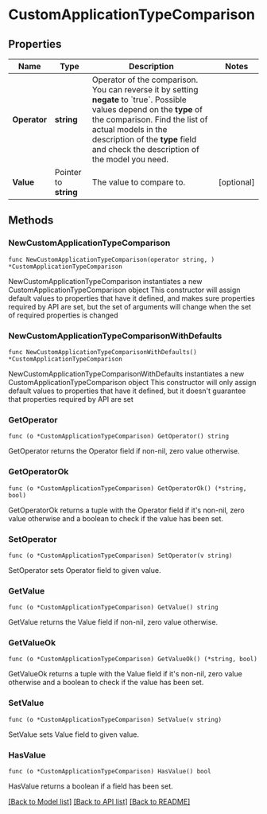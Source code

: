 # CustomApplicationTypeComparison

## Properties

Name | Type | Description | Notes
------------ | ------------- | ------------- | -------------
**Operator** | **string** | Operator of the comparison. You can reverse it by setting **negate** to &#x60;true&#x60;.   Possible values depend on the **type** of the comparison. Find the list of actual models in the description of the **type** field and check the description of the model you need. | 
**Value** | Pointer to **string** | The value to compare to. | [optional] 

## Methods

### NewCustomApplicationTypeComparison

`func NewCustomApplicationTypeComparison(operator string, ) *CustomApplicationTypeComparison`

NewCustomApplicationTypeComparison instantiates a new CustomApplicationTypeComparison object
This constructor will assign default values to properties that have it defined,
and makes sure properties required by API are set, but the set of arguments
will change when the set of required properties is changed

### NewCustomApplicationTypeComparisonWithDefaults

`func NewCustomApplicationTypeComparisonWithDefaults() *CustomApplicationTypeComparison`

NewCustomApplicationTypeComparisonWithDefaults instantiates a new CustomApplicationTypeComparison object
This constructor will only assign default values to properties that have it defined,
but it doesn't guarantee that properties required by API are set

### GetOperator

`func (o *CustomApplicationTypeComparison) GetOperator() string`

GetOperator returns the Operator field if non-nil, zero value otherwise.

### GetOperatorOk

`func (o *CustomApplicationTypeComparison) GetOperatorOk() (*string, bool)`

GetOperatorOk returns a tuple with the Operator field if it's non-nil, zero value otherwise
and a boolean to check if the value has been set.

### SetOperator

`func (o *CustomApplicationTypeComparison) SetOperator(v string)`

SetOperator sets Operator field to given value.


### GetValue

`func (o *CustomApplicationTypeComparison) GetValue() string`

GetValue returns the Value field if non-nil, zero value otherwise.

### GetValueOk

`func (o *CustomApplicationTypeComparison) GetValueOk() (*string, bool)`

GetValueOk returns a tuple with the Value field if it's non-nil, zero value otherwise
and a boolean to check if the value has been set.

### SetValue

`func (o *CustomApplicationTypeComparison) SetValue(v string)`

SetValue sets Value field to given value.

### HasValue

`func (o *CustomApplicationTypeComparison) HasValue() bool`

HasValue returns a boolean if a field has been set.


[[Back to Model list]](../README.md#documentation-for-models) [[Back to API list]](../README.md#documentation-for-api-endpoints) [[Back to README]](../README.md)


